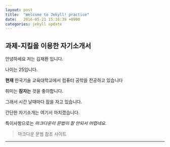 ```yaml
---
layout: post
title:  "Welcome to Jekyll! practice"
date:   2016-05-21 15:16:38 +0900
categories: jekyll update
---  
```

##  과제-지킬을 이용한 자기소개서

안녕하세요 저는 김재환 입니다.  

나이는 25입니다.  

**현재** 한국기술 교육대학교에서 컴퓨터 공학을 전공하고 있습니다  

취미는 **잠자는** 것을 좋아합니다.  

그래서 시간 날때마다 잠을 자고 있습니다.  

간단한 자기소개는 여기서 마치겠습니다.  

특이사항으로는  *마크다운이 문법이 잘 안되서 어렵네요.*  

>마크다운 문범 참조 사이트   

[jekyll-docs]: http://blog.kalkin7.com/2014/02/10/lets-write-using-markdown/   
***  



[jekyll-docs]: http://jekyllrb.com/docs/home
[jekyll-gh]:   https://github.com/jekyll/jekyll
[jekyll-talk]: https://talk.jekyllrb.com/
